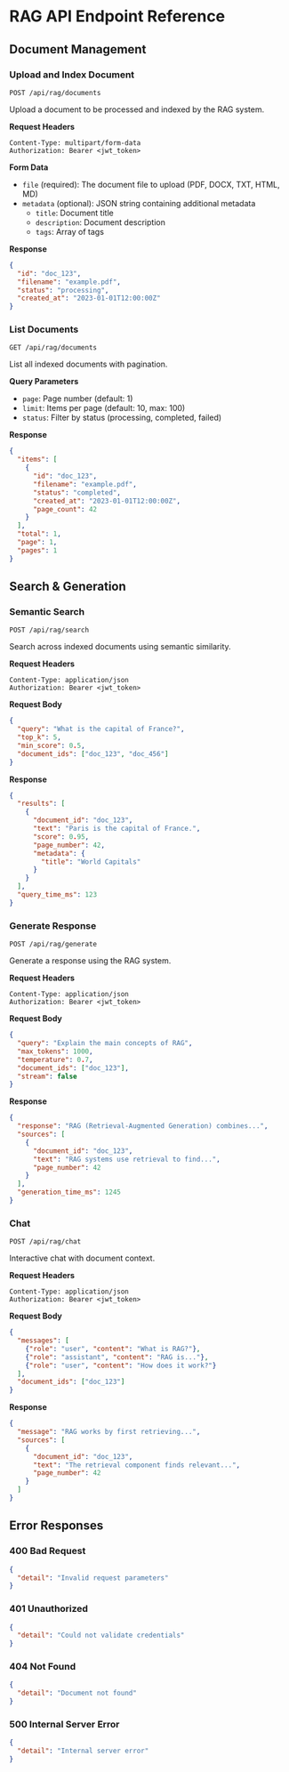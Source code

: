 # RAG API Endpoint Reference

## Document Management

### Upload and Index Document
```http
POST /api/rag/documents
```
Upload a document to be processed and indexed by the RAG system.

**Request Headers**
```
Content-Type: multipart/form-data
Authorization: Bearer <jwt_token>
```

**Form Data**
- `file` (required): The document file to upload (PDF, DOCX, TXT, HTML, MD)
- `metadata` (optional): JSON string containing additional metadata
  - `title`: Document title
  - `description`: Document description
  - `tags`: Array of tags

**Response**
```json
{
  "id": "doc_123",
  "filename": "example.pdf",
  "status": "processing",
  "created_at": "2023-01-01T12:00:00Z"
}
```

### List Documents
```http
GET /api/rag/documents
```
List all indexed documents with pagination.

**Query Parameters**
- `page`: Page number (default: 1)
- `limit`: Items per page (default: 10, max: 100)
- `status`: Filter by status (processing, completed, failed)

**Response**
```json
{
  "items": [
    {
      "id": "doc_123",
      "filename": "example.pdf",
      "status": "completed",
      "created_at": "2023-01-01T12:00:00Z",
      "page_count": 42
    }
  ],
  "total": 1,
  "page": 1,
  "pages": 1
}
```

## Search & Generation

### Semantic Search
```http
POST /api/rag/search
```
Search across indexed documents using semantic similarity.

**Request Headers**
```
Content-Type: application/json
Authorization: Bearer <jwt_token>
```

**Request Body**
```json
{
  "query": "What is the capital of France?",
  "top_k": 5,
  "min_score": 0.5,
  "document_ids": ["doc_123", "doc_456"]
}
```

**Response**
```json
{
  "results": [
    {
      "document_id": "doc_123",
      "text": "Paris is the capital of France.",
      "score": 0.95,
      "page_number": 42,
      "metadata": {
        "title": "World Capitals"
      }
    }
  ],
  "query_time_ms": 123
}
```

### Generate Response
```http
POST /api/rag/generate
```
Generate a response using the RAG system.

**Request Headers**
```
Content-Type: application/json
Authorization: Bearer <jwt_token>
```

**Request Body**
```json
{
  "query": "Explain the main concepts of RAG",
  "max_tokens": 1000,
  "temperature": 0.7,
  "document_ids": ["doc_123"],
  "stream": false
}
```

**Response**
```json
{
  "response": "RAG (Retrieval-Augmented Generation) combines...",
  "sources": [
    {
      "document_id": "doc_123",
      "text": "RAG systems use retrieval to find...",
      "page_number": 42
    }
  ],
  "generation_time_ms": 1245
}
```

### Chat
```http
POST /api/rag/chat
```
Interactive chat with document context.

**Request Headers**
```
Content-Type: application/json
Authorization: Bearer <jwt_token>
```

**Request Body**
```json
{
  "messages": [
    {"role": "user", "content": "What is RAG?"},
    {"role": "assistant", "content": "RAG is..."},
    {"role": "user", "content": "How does it work?"}
  ],
  "document_ids": ["doc_123"]
}
```

**Response**
```json
{
  "message": "RAG works by first retrieving...",
  "sources": [
    {
      "document_id": "doc_123",
      "text": "The retrieval component finds relevant...",
      "page_number": 42
    }
  ]
}
```

## Error Responses

### 400 Bad Request
```json
{
  "detail": "Invalid request parameters"
}
```

### 401 Unauthorized
```json
{
  "detail": "Could not validate credentials"
}
```

### 404 Not Found
```json
{
  "detail": "Document not found"
}
```

### 500 Internal Server Error
```json
{
  "detail": "Internal server error"
}
```

